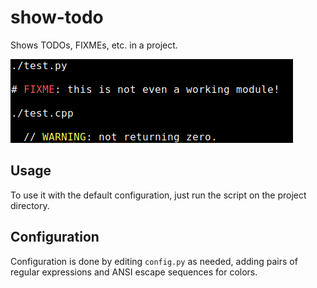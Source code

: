 # show-todo
Shows TODOs, FIXMEs, etc. in a project.

![Screenshot](screenshot.png)

## Usage
To use it with the default configuration, just run the script on the project directory.

## Configuration
Configuration is done by editing `config.py` as needed, adding pairs of regular expressions and ANSI escape sequences for colors.